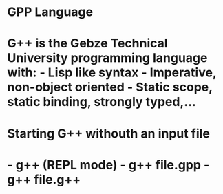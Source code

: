 <h1> GPP Language <h1/>
G++ is the Gebze Technical University programming language with:
  - Lisp like syntax
  - Imperative, non-object oriented
  - Static scope, static binding, strongly typed,...
  
 <h1> Starting G++ withouth an input file <h1/>
   - g++ (REPL mode)
   - g++ file.gpp
   - g++ file.g++
